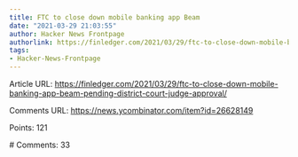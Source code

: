 ```yaml
---
title: FTC to close down mobile banking app Beam
date: "2021-03-29 21:03:55"
author: Hacker News Frontpage
authorlink: https://finledger.com/2021/03/29/ftc-to-close-down-mobile-banking-app-beam-pending-district-court-judge-approval/
tags:
- Hacker-News-Frontpage
---
```


<p>Article URL: <a href="https://finledger.com/2021/03/29/ftc-to-close-down-mobile-banking-app-beam-pending-district-court-judge-approval/">https://finledger.com/2021/03/29/ftc-to-close-down-mobile-banking-app-beam-pending-district-court-judge-approval/</a></p>
<p>Comments URL: <a href="https://news.ycombinator.com/item?id=26628149">https://news.ycombinator.com/item?id=26628149</a></p>
<p>Points: 121</p>
<p># Comments: 33</p>
